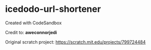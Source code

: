 # icedodo-url-shortener
Created with CodeSandbox

Credit to: <b> aweconnorjedi </b>

Original scratch project: https://scratch.mit.edu/projects/799724484
